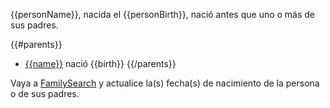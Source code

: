 {{personName}}, nacida el {{personBirth}}, nació antes que uno o más de sus padres.

{{#parents}}
* [{{name}}](https://familysearch.org/tree/person/{{id}}/details) nació {{birth}}
{{/parents}}

Vaya a [FamilySearch](https://familysearch.org/tree/person/{{pid}}/details) y actualice la(s) fecha(s) de nacimiento de la persona o de sus padres.